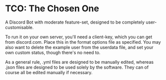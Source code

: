 # TCO: The Chosen One
A Discord Bot with moderate feature-set, designed to be completely user-customisable.

To run it on your own server, you'll need a client-key, which you can get from discord.com. Place this in the format options file as specified. You may also want to delete the example user from the userdata file, and set your own custom status, though there's no need to.

As a general rule, .yml files are designed to be manually edited, whereas .json files are designed to be used solely by the software. They can of course all be edited manually if necessary.
